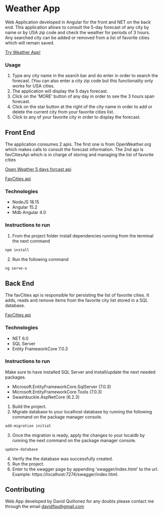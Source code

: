 # Weather App

Web Application developed in Angular for the front and NET on the back end. This application allows to consult the 5-day forecast of any city by name
or by USA zip code and check the weather for periods of 3 hours. Any searched city can be added or removed from a list of favorite cities which will remain saved.

[Try Weather App!](https://weatherappdqu.azurewebsites.net/)

### Usage

1. Type any city name in the search bar and do enter in order to search the forecast. (You can also enter a city zip code but this functionality only works for USA cities.
2. The application will display the 5 days forecast.
3. Click on the 'MORE' button of any day in order to see the 3 hours span forecast.
4. Click on the star button at the right of the city name in order to add or delete the current city from your favorite cities list.
5. Click to any of your favorite city in order to display the forecast.

## Front End

The application consumes 2 apis.
The first one is from OpenWeather.org which makes calls to consult the forecast information.
The 2nd  api is favCitiesApi which is in charge of storing and managing the list of favorite cities

[Open Weather 5  days forcast api](https://openweathermap.org/forecast5)

[FavCities api](https://favctitiesapi20230312130103.azurewebsites.net/swagger/index.html)

### Technologies

- NodeJS 18.15
- Angular 15.2
- Mdb Angular 4.0

### Instructions to run

1. From the project folder install dependencies running from the terminal the next command

```bash
npm install
```

2. Run the following command 
```bash
ng serve-o
```

## Back End

The favCities api is responsible for persisting the list of favorite cities. It adds, reads and remove items from the favorite city list stored in a SQL database.

[FavCities api](https://favctitiesapi20230312130103.azurewebsites.net/swagger/index.html)

### Technologies

- NET 6.0
- SQL Server
- Entity FrameworkCore 7.0.3

### Instructions to run

Make sure to have installed SQL Server and install/update the next needed packages.

- Microsoft.EntityFrameworkCore.SqlServer (7.0.3)
- Microsoft.EntityFrameworkCore.Tools (7.0.3)
- Swashbuckle.AspNetCore (6.2.3)

1. Build the project.
2. Migrate database to your localhost database by running the following command on the package manager console.

```bash
add-migration initial
```
3. Once the migration is ready, apply the changes to your localdb by running the next command on the package manager console.

```bash
update-database
```
4. Verify the the database was successfully created.
5. Run the project.
6. Enter to the swagger page by appending 'swagger/index.html' to the url. Example: https://localhost:7274/swagger/index.html.

## Contributing
Web App developed by David Quiñonez for any doubts please contact me through the email 
davidfqu@gmail.com